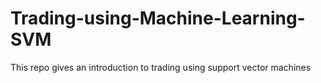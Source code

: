 # Trading-using-Machine-Learning-SVM
This repo gives an introduction to trading using support vector machines
